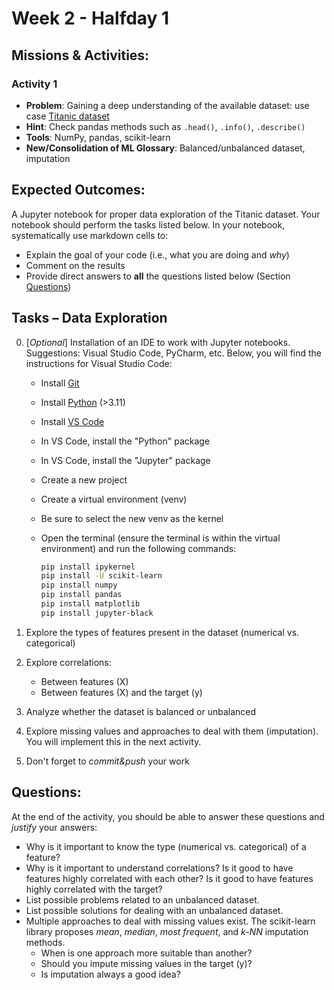 # Week 2 - Halfday 1

## Missions & Activities:

### Activity 1
- **Problem**: Gaining a deep understanding of the available dataset: use case [Titanic dataset](https://www.kaggle.com/c/titanic/data)
- **Hint**: Check pandas methods such as `.head()`, `.info()`, `.describe()`
- **Tools**: NumPy, pandas, scikit-learn
- **New/Consolidation of ML Glossary**: Balanced/unbalanced dataset, imputation

## Expected Outcomes:
A Jupyter notebook for proper data exploration of the Titanic dataset. Your notebook should perform the tasks listed below. In your notebook, systematically use markdown cells to:
- Explain the goal of your code (i.e., what you are doing and *why*)
- Comment on the results
- Provide direct answers to **all** the questions listed below (Section [Questions](#questions))

## Tasks – Data Exploration
0. [*Optional*] Installation of an IDE to work with Jupyter notebooks. Suggestions: Visual Studio Code, PyCharm, etc. Below, you will find the instructions for Visual Studio Code:
    - Install [Git](https://git-scm.com/downloads)
    - Install [Python](https://www.python.org/downloads/) (>3.11)
    - Install [VS Code](https://code.visualstudio.com/download)
    - In VS Code, install the "Python" package
    - In VS Code, install the "Jupyter" package 
    - Create a new project
    - Create a virtual environment (venv)
    - Be sure to select the new venv as the kernel 
    - Open the terminal (ensure the terminal is within the virtual environment) and run the following commands:

        ```bash
        pip install ipykernel
        pip install -U scikit-learn
        pip install numpy
        pip install pandas
        pip install matplotlib
        pip install jupyter-black
        ```

1. Explore the types of features present in the dataset (numerical vs. categorical)
2. Explore correlations:
    - Between features (X)
    - Between features (X) and the target (y)
3. Analyze whether the dataset is balanced or unbalanced
4. Explore missing values and approaches to deal with them (imputation). You will implement this in the next activity.
5. Don't forget to *commit&push* your work

## Questions:
At the end of the activity, you should be able to answer these questions and *justify* your answers:
- Why is it important to know the type (numerical vs. categorical) of a feature?
- Why is it important to understand correlations? Is it good to have features highly correlated with each other? Is it good to have features highly correlated with the target?
- List possible problems related to an unbalanced dataset.
- List possible solutions for dealing with an unbalanced dataset.
- Multiple approaches to deal with missing values exist. The scikit-learn library proposes *mean*, *median*, *most frequent*, and *k-NN* imputation methods.
  - When is one approach more suitable than another?
  - Should you impute missing values in the target (y)?
  - Is imputation always a good idea?
